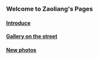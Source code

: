 ### Welcome to Zaoliang's Pages

#### [Introduce](introduce.md)

#### [Gallery on the street](fotoausstellung.md)

#### [New photos](new-photos.md)
